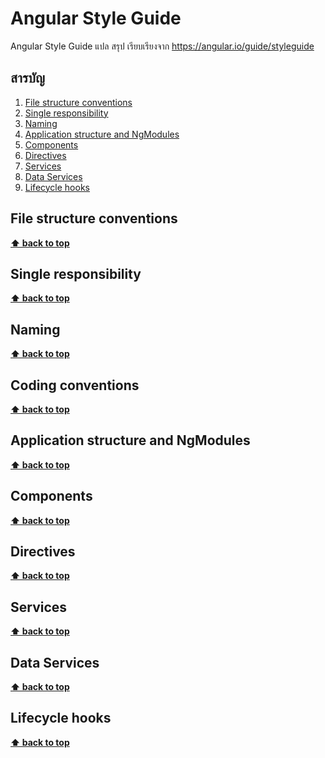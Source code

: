 # Angular Style Guide
Angular Style Guide แปล สรุป เรียบเรียงจาก https://angular.io/guide/styleguide

## สารบัญ
1. [File structure conventions](#file-structure-conventions)
2. [Single responsibility](#single-responsibility)
3. [Naming](#naming)
4. [Application structure and NgModules](#application-structure-and-ngmodules)
5. [Components](#components)
6. [Directives](#directives)
7. [Services](#services)
8. [Data Services](#data-services)
9. [Lifecycle hooks](#lifecycle-hooks)

## File structure conventions

**[⬆ back to top](#สารบัญ)**

## Single responsibility

**[⬆ back to top](#สารบัญ)**

## Naming

**[⬆ back to top](#สารบัญ)**

## Coding conventions

**[⬆ back to top](#สารบัญ)**

## Application structure and NgModules

**[⬆ back to top](#สารบัญ)**

## Components

**[⬆ back to top](#สารบัญ)**

## Directives

**[⬆ back to top](#สารบัญ)**

## Services

**[⬆ back to top](#สารบัญ)**

## Data Services

**[⬆ back to top](#สารบัญ)**

## Lifecycle hooks

**[⬆ back to top](#สารบัญ)**
